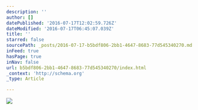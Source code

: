 ```yaml
---
description: ''
author: []
datePublished: '2016-07-17T12:02:59.726Z'
dateModified: '2016-07-17T06:45:07.039Z'
title: ''
starred: false
sourcePath: _posts/2016-07-17-b5bdf806-2bb1-4647-8683-77d545340270.md
inFeed: true
hasPage: true
inNav: false
url: b5bdf806-2bb1-4647-8683-77d545340270/index.html
_context: 'http://schema.org'
_type: Article

---
```

![](https://the-grid-user-content.s3-us-west-2.amazonaws.com/110a3445-23bc-4ed4-a781-2c8ae6b29302.png)